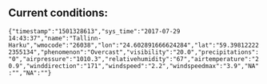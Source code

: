 ## Current conditions: 
 ``` {"timestamp":"1501328613","sys_time":"2017-07-29 14:43:37","name":"Tallinn-Harku","wmocode":"26038","lon":"24.602891666624284","lat":"59.398122222355134","phenomenon":"Overcast","visibility":"20.0","precipitations":"0","airpressure":"1010.3","relativehumidity":"67","airtemperature":"20.9","winddirection":"171","windspeed":"2.2","windspeedmax":"3.9","NA":"","NA":""} ```
